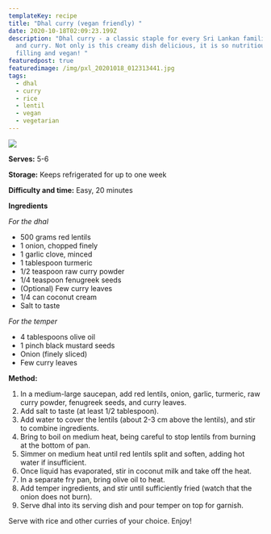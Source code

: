 ```yaml
---
templateKey: recipe
title: "Dhal curry (vegan friendly) "
date: 2020-10-18T02:09:23.199Z
description: "Dhal curry - a classic staple for every Sri Lankan families' rice
  and curry. Not only is this creamy dish delicious, it is so nutritious,
  filling and vegan! "
featuredpost: true
featuredimage: /img/pxl_20201018_012313441.jpg
tags:
  - dhal
  - curry
  - rice
  - lentil
  - vegan
  - vegetarian
---
```

![](/img/pxl_20201018_012313441.jpg)

**Serves:** 5-6

**Storage:** Keeps refrigerated for up to one week

**Difficulty and time:** Easy, 20 minutes

**Ingredients**

*For the dhal*

* 500 grams red lentils
* 1 onion, chopped finely 
* 1 garlic clove, minced
* 1 tablespoon turmeric 
* 1/2 teaspoon raw curry powder
* 1/4 teaspoon fenugreek seeds
* (Optional) Few curry leaves
* 1/4 can coconut cream
* Salt to taste

*For the temper*

* 4 tablespoons olive oil 
* 1 pinch black mustard seeds
* Onion (finely sliced) 
* Few curry leaves

**Method:**

1. In a medium-large saucepan, add red lentils, onion, garlic, turmeric, raw curry powder, fenugreek seeds, and curry leaves.
2. Add salt to taste (at least 1/2 tablespoon).
3. Add water to cover the lentils (about 2-3 cm above the lentils), and stir to combine ingredients.
4. Bring to boil on medium heat, being careful to stop lentils from burning at the bottom of pan. 
5. Simmer on medium heat until red lentils split and soften, adding hot water if insufficient. 
6. Once liquid has evaporated, stir in coconut milk and take off the heat. 
7. In a separate fry pan, bring olive oil to heat. 
8. Add temper ingredients, and stir until sufficiently fried (watch that the onion does not burn). 
9. Serve dhal into its serving dish and pour temper on top for garnish. 

Serve with rice and other curries of your choice. Enjoy!